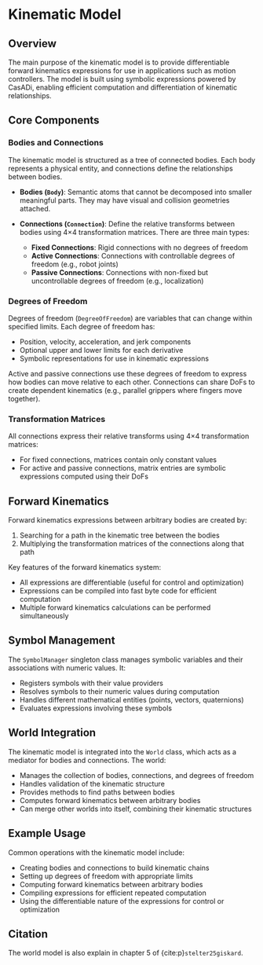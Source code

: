 
# Kinematic Model

## Overview

The main purpose of the kinematic model is to provide differentiable forward kinematics expressions for use in applications such as motion controllers. The model is built using symbolic expressions powered by CasADi, enabling efficient computation and differentiation of kinematic relationships.

## Core Components

### Bodies and Connections

The kinematic model is structured as a tree of connected bodies. Each body represents a physical entity, and connections define the relationships between bodies.

- **Bodies (`Body`)**: Semantic atoms that cannot be decomposed into smaller meaningful parts. They may have visual and collision geometries attached.

- **Connections (`Connection`)**: Define the relative transforms between bodies using 4×4 transformation matrices. There are three main types:
  - **Fixed Connections**: Rigid connections with no degrees of freedom
  - **Active Connections**: Connections with controllable degrees of freedom (e.g., robot joints)
  - **Passive Connections**: Connections with non-fixed but uncontrollable degrees of freedom (e.g., localization)

### Degrees of Freedom

Degrees of freedom (`DegreeOfFreedom`) are variables that can change within specified limits. Each degree of freedom has:

- Position, velocity, acceleration, and jerk components
- Optional upper and lower limits for each derivative
- Symbolic representations for use in kinematic expressions

Active and passive connections use these degrees of freedom to express how bodies can move relative to each other. Connections can share DoFs to create dependent kinematics (e.g., parallel grippers where fingers move together).

### Transformation Matrices

All connections express their relative transforms using 4×4 transformation matrices:
- For fixed connections, matrices contain only constant values
- For active and passive connections, matrix entries are symbolic expressions computed using their DoFs

## Forward Kinematics

Forward kinematics expressions between arbitrary bodies are created by:
1. Searching for a path in the kinematic tree between the bodies
2. Multiplying the transformation matrices of the connections along that path

Key features of the forward kinematics system:
- All expressions are differentiable (useful for control and optimization)
- Expressions can be compiled into fast byte code for efficient computation
- Multiple forward kinematics calculations can be performed simultaneously

## Symbol Management

The `SymbolManager` singleton class manages symbolic variables and their associations with numeric values. It:
- Registers symbols with their value providers
- Resolves symbols to their numeric values during computation
- Handles different mathematical entities (points, vectors, quaternions)
- Evaluates expressions involving these symbols

## World Integration

The kinematic model is integrated into the `World` class, which acts as a mediator for bodies and connections. The world:
- Manages the collection of bodies, connections, and degrees of freedom
- Handles validation of the kinematic structure
- Provides methods to find paths between bodies
- Computes forward kinematics between arbitrary bodies
- Can merge other worlds into itself, combining their kinematic structures

## Example Usage

Common operations with the kinematic model include:
- Creating bodies and connections to build kinematic chains
- Setting up degrees of freedom with appropriate limits
- Computing forward kinematics between arbitrary bodies
- Compiling expressions for efficient repeated computation
- Using the differentiable nature of the expressions for control or optimization

## Citation
The world model is also explain in chapter 5 of {cite:p}`stelter25giskard`.